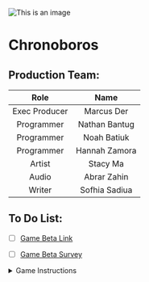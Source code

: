 ![This is an image](https://cdn.discordapp.com/attachments/934209452872192040/955754571718860870/Mental_Wealth.png)

# Chronoboros

## **Production Team:**

|     Role      |     Name      |
|     :---:     |     :---:     |
| Exec Producer |   Marcus Der  |
|  Programmer   | Nathan Bantug |
|  Programmer   |  Noah Batiuk  |
|  Programmer   | Hannah Zamora |
|    Artist     |   Stacy Ma    |
|    Audio      |  Abrar Zahin  |
|    Writer     | Sofhia Sadiua |

## To Do List:
- [ ] [Game Beta Link](https://marinathan.github.io/Beta/index)

- [ ] [Game Beta Survey](https://forms.gle/DcRcu8hny6ZaGoTRA)

<details><summary>Game Instructions</summary>
<p>

#### Controls: 
    ```ruby
      Movement: WASD/Mouse/Arrow Keys

      Interact: Enter

      Time travel: F
    ```
</p>
</details>
